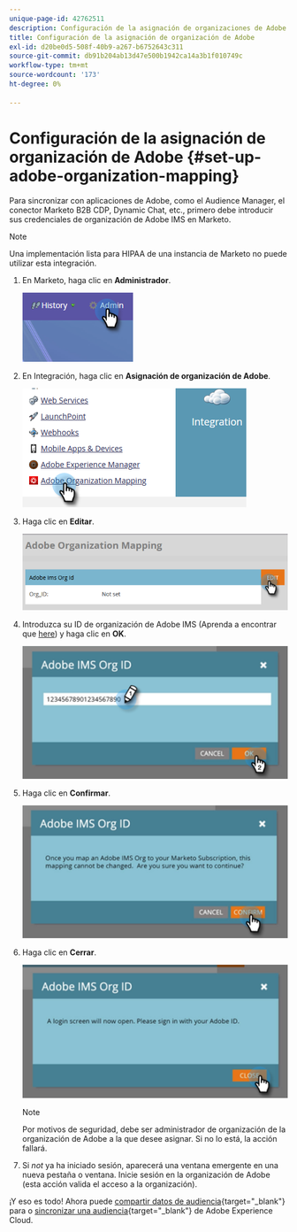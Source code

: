 ```yaml
---
unique-page-id: 42762511
description: Configuración de la asignación de organizaciones de Adobe - Documentos de Marketo - Documentación del producto
title: Configuración de la asignación de organización de Adobe
exl-id: d20be0d5-508f-40b9-a267-b6752643c311
source-git-commit: db91b204ab13d47e500b1942ca14a3b1f010749c
workflow-type: tm+mt
source-wordcount: '173'
ht-degree: 0%

---
```


# Configuración de la asignación de organización de Adobe {#set-up-adobe-organization-mapping}

Para sincronizar con aplicaciones de Adobe, como el Audience Manager, el conector Marketo B2B CDP, Dynamic Chat, etc., primero debe introducir sus credenciales de organización de Adobe IMS en Marketo.

>[!NOTE]
>
>Una implementación lista para HIPAA de una instancia de Marketo no puede utilizar esta integración.

1. En Marketo, haga clic en **Administrador**.

   ![](assets/set-up-adobe-experience-cloud-audience-sharing-1.png)

1. En Integración, haga clic en **Asignación de organización de Adobe**.

   ![](assets/set-up-adobe-experience-cloud-audience-sharing-2.png)

1. Haga clic en **Editar**.

   ![](assets/set-up-adobe-experience-cloud-audience-sharing-3.png)

1. Introduzca su ID de organización de Adobe IMS (Aprenda a encontrar que [here](https://experienceleague.adobe.com/docs/control-panel/using/faq.html)) y haga clic en **OK**.

   ![](assets/set-up-adobe-experience-cloud-audience-sharing-4.png)

1. Haga clic en **Confirmar**.

   ![](assets/set-up-adobe-experience-cloud-audience-sharing-5.png)

1. Haga clic en **Cerrar**.

   ![](assets/set-up-adobe-experience-cloud-audience-sharing-6.png)

   >[!NOTE]
   >
   >Por motivos de seguridad, debe ser administrador de organización de la organización de Adobe a la que desee asignar. Si no lo está, la acción fallará.

1. Si _not_ ya ha iniciado sesión, aparecerá una ventana emergente en una nueva pestaña o ventana. Inicie sesión en la organización de Adobe (esta acción valida el acceso a la organización).

¡Y eso es todo! Ahora puede [compartir datos de audiencia](/help/marketo/product-docs/core-marketo-concepts/smart-lists-and-static-lists/static-lists/send-a-list-to-adobe-experience-cloud.md){target=&quot;_blank&quot;} para o [sincronizar una audiencia](/help/marketo/product-docs/core-marketo-concepts/miscellaneous/sync-an-audience-from-adobe-experience-cloud.md){target=&quot;_blank&quot;} de Adobe Experience Cloud.
